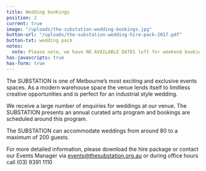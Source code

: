 ```yaml
---
title: Wedding bookings
position: 2
current: true
image: "/uploads/the-substation-wedding-bookings.jpg"
button-url: "/uploads/the-substation-wedding-hire-pack-2017.pdf"
button-txt: wedding pack
notes:
  note: Please note, we have NO AVAILABLE DATES left for weekend bookings in 2016.
has-javascripts: true
has-form: true
---
```


<!-- http://jekyllrb.com/docs/templates/#link -->

The SUBSTATION is one of Melbourne’s most exciting and exclusive events spaces. As a modern warehouse space the venue lends itself to limitless creative opportunities and is perfect for an industrial style wedding.  

We receive a large number of enquiries for weddings at our venue. The SUBSTATION presents an annual curated arts program and bookings are scheduled around this program.

The SUBSTATION can accommodate weddings from around 80 to a maximum of 200 guests.

For more detailed information, please download the hire package or contact our Events Manager via events@thesubstation.org.au or during office hours call (03) 9391 1110

